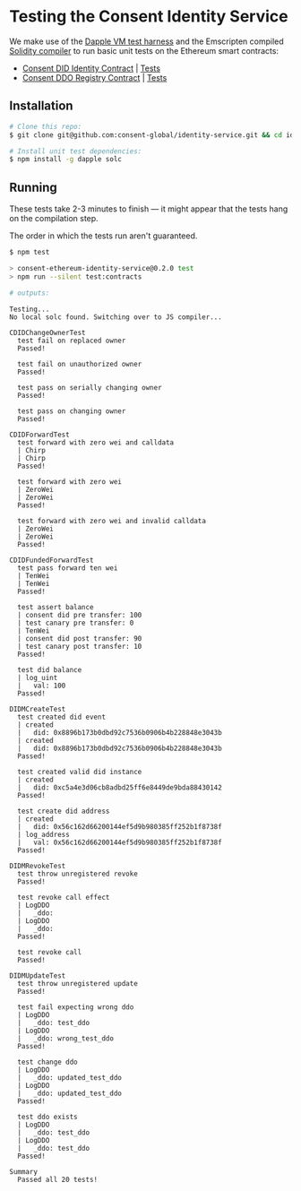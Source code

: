 # Testing the Consent Identity Service

We make use of the [Dapple VM test harness](https://github.com/nexusdev/dapple) and the Emscripten compiled [Solidity compiler](https://github.com/ethereum/solc-js) to run basic unit tests on the Ethereum smart contracts:

* [Consent DID Identity Contract](../src/sol/cnsnt-did.sol) | [Tests](../src/sol/cnsnt-did_test.sol)
* [Consent DDO Registry Contract](../src/sol/didm-registry.sol) | [Tests](../src/sol/didm-registry_test.sol)

## Installation

```bash
# Clone this repo:
$ git clone git@github.com:consent-global/identity-service.git && cd identity-service

# Install unit test dependencies:
$ npm install -g dapple solc
```

## Running

These tests take 2-3 minutes to finish — it might appear that the tests hang on the compilation step.

The order in which the tests run aren't guaranteed.

```bash
$ npm test

> consent-ethereum-identity-service@0.2.0 test
> npm run --silent test:contracts

# outputs:
```
```
Testing...
No local solc found. Switching over to JS compiler...

CDIDChangeOwnerTest
  test fail on replaced owner
  Passed!

  test fail on unauthorized owner
  Passed!

  test pass on serially changing owner
  Passed!

  test pass on changing owner
  Passed!

CDIDForwardTest
  test forward with zero wei and calldata
  | Chirp
  | Chirp
  Passed!

  test forward with zero wei
  | ZeroWei
  | ZeroWei
  Passed!

  test forward with zero wei and invalid calldata
  | ZeroWei
  | ZeroWei
  Passed!

CDIDFundedForwardTest
  test pass forward ten wei
  | TenWei
  | TenWei
  Passed!

  test assert balance
  | consent did pre transfer: 100
  | test canary pre transfer: 0
  | TenWei
  | consent did post transfer: 90
  | test canary post transfer: 10
  Passed!

  test did balance
  | log_uint
  |   val: 100
  Passed!

DIDMCreateTest
  test created did event
  | created
  |   did: 0x8896b173b0dbd92c7536b0906b4b228848e3043b
  | created
  |   did: 0x8896b173b0dbd92c7536b0906b4b228848e3043b
  Passed!

  test created valid did instance
  | created
  |   did: 0xc5a4e3d06cb8adbd25ff6e8449de9bda88430142
  Passed!

  test create did address
  | created
  |   did: 0x56c162d66200144ef5d9b980385ff252b1f8738f
  | log_address
  |   val: 0x56c162d66200144ef5d9b980385ff252b1f8738f
  Passed!

DIDMRevokeTest
  test throw unregistered revoke
  Passed!

  test revoke call effect
  | LogDDO
  |   _ddo:
  | LogDDO
  |   _ddo:
  Passed!

  test revoke call
  Passed!

DIDMUpdateTest
  test throw unregistered update
  Passed!

  test fail expecting wrong ddo
  | LogDDO
  |   _ddo: test_ddo
  | LogDDO
  |   _ddo: wrong_test_ddo
  Passed!

  test change ddo
  | LogDDO
  |   _ddo: updated_test_ddo
  | LogDDO
  |   _ddo: updated_test_ddo
  Passed!

  test ddo exists
  | LogDDO
  |   _ddo: test_ddo
  | LogDDO
  |   _ddo: test_ddo
  Passed!

Summary
  Passed all 20 tests!

```
